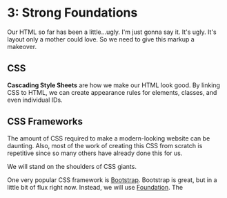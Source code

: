 # 3: Strong Foundations
Our HTML so far has been a little...ugly. I'm just gonna say it. It's ugly. It's layout only a mother could love. So we need to give this markup a makeover.

## CSS
**Cascading Style Sheets** are how we make our HTML look good. By linking CSS to HTML, we can create appearance rules for elements, classes, and even individual IDs.

## CSS Frameworks
The amount of CSS required to make a modern-looking website can be daunting. Also, most of the work of creating this CSS from scratch is repetitive since so many others have already done this for us.

We will stand on the shoulders of CSS giants.

One very popular CSS framework is [Bootstrap](http://getbootstrap.com). Bootstrap is great, but in a little bit of flux right now. Instead, we will use [Foundation](http://foundation.zurb.com/). The
